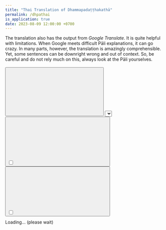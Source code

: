 ```yaml
---
title: "Thai Translation of Dhammapadaṭṭhakathā"
permalink: /dhpathai
is_application: true
date: 2023-08-09 12:00:00 +0700
---
```


The translation also has the output from *Google Translate*. It is quite helpful with limitations. When Google meets difficult Pāli explanations, it can go crazy. In many parts, however, the translation is amazingly comprehensible. Yet, some sentences can be downright wrong and out of context. So, be careful and do not rely much on this, always look at the Pāli yourselves.

<div id="toolbar" class="fixed" style="padding-bottom:10px;padding-top:3px;">
<span class="toolbarbg">
<button onClick="bcUtil.toggleToolBar(dhpaThai);"><svg class="icon"><use xlink:href="/assets/fontawesome/custom.svg#window-maximize"></use></svg></button>
<select id="vatthuselector" onChange="dhpaThai.goVatthu();"></select>
<button title="Google translation"><label for="googletrans"><input type="checkbox" id="googletrans" onClick="dhpaThai.updateDisplay();"><svg class="icon"><use xlink:href="/assets/fontawesome/custom.svg#google"></use></svg></label></button>
<button title="Interwoven"><label for="interwoven"><input type="checkbox" id="interwoven" onClick="dhpaThai.interweaveText();"><svg class="icon"><use xlink:href="/assets/fontawesome/custom.svg#random"></use></svg></label></button>
</span>
</div>
<div id="textdisplay">Loading... (please wait)</div>
<script src="/assets/js/dhpathai.js"></script>
<script src="/assets/js/pako_inflate.min.js"></script>
<script>
dhpaThai.util = bcUtil;
dhpaThai.loadText();
</script>

